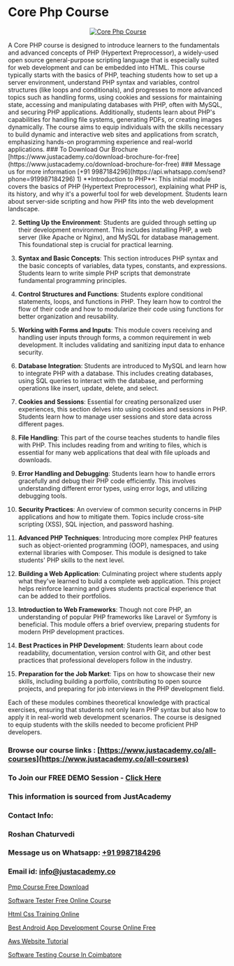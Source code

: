 # Core Php Course

<p align="center">
  <a href="https://justacademy.co/course-detail/php-training">
    <img src="https://justacademy.co/storage2/course_image/1676637155_course_image.webp" alt="Core Php Course">
  </a>
</p>
A Core PHP course is designed to introduce learners to the fundamentals and advanced concepts of PHP (Hypertext Preprocessor), a widely-used open source general-purpose scripting language that is especially suited for web development and can be embedded into HTML. This course typically starts with the basics of PHP, teaching students how to set up a server environment, understand PHP syntax and variables, control structures (like loops and conditionals), and progresses to more advanced topics such as handling forms, using cookies and sessions for maintaining state, accessing and manipulating databases with PHP, often with MySQL, and securing PHP applications. Additionally, students learn about PHP's capabilities for handling file systems, generating PDFs, or creating images dynamically. The course aims to equip individuals with the skills necessary to build dynamic and interactive web sites and applications from scratch, emphasizing hands-on programming experience and real-world applications.
### To Download Our Brochure [https://www.justacademy.co/download-brochure-for-free](https://www.justacademy.co/download-brochure-for-free)
### Message us for more information [+91 9987184296](https://api.whatsapp.com/send?phone=919987184296)
1) **Introduction to PHP**: This initial module covers the basics of PHP (Hypertext Preprocessor), explaining what PHP is, its history, and why it's a powerful tool for web development. Students learn about server-side scripting and how PHP fits into the web development landscape.

2) **Setting Up the Environment**: Students are guided through setting up their development environment. This includes installing PHP, a web server (like Apache or Nginx), and MySQL for database management. This foundational step is crucial for practical learning.

3) **Syntax and Basic Concepts**: This section introduces PHP syntax and the basic concepts of variables, data types, constants, and expressions. Students learn to write simple PHP scripts that demonstrate fundamental programming principles.

4) **Control Structures and Functions**: Students explore conditional statements, loops, and functions in PHP. They learn how to control the flow of their code and how to modularize their code using functions for better organization and reusability.

5) **Working with Forms and Inputs**: This module covers receiving and handling user inputs through forms, a common requirement in web development. It includes validating and sanitizing input data to enhance security.

6) **Database Integration**: Students are introduced to MySQL and learn how to integrate PHP with a database. This includes creating databases, using SQL queries to interact with the database, and performing operations like insert, update, delete, and select.

7) **Cookies and Sessions**: Essential for creating personalized user experiences, this section delves into using cookies and sessions in PHP. Students learn how to manage user sessions and store data across different pages.

8) **File Handling**: This part of the course teaches students to handle files with PHP. This includes reading from and writing to files, which is essential for many web applications that deal with file uploads and downloads.

9) **Error Handling and Debugging**: Students learn how to handle errors gracefully and debug their PHP code efficiently. This involves understanding different error types, using error logs, and utilizing debugging tools.

10) **Security Practices**: An overview of common security concerns in PHP applications and how to mitigate them. Topics include cross-site scripting (XSS), SQL injection, and password hashing.

11) **Advanced PHP Techniques**: Introducing more complex PHP features such as object-oriented programming (OOP), namespaces, and using external libraries with Composer. This module is designed to take students' PHP skills to the next level.

12) **Building a Web Application**: Culminating project where students apply what they've learned to build a complete web application. This project helps reinforce learning and gives students practical experience that can be added to their portfolios.

13) **Introduction to Web Frameworks**: Though not core PHP, an understanding of popular PHP frameworks like Laravel or Symfony is beneficial. This module offers a brief overview, preparing students for modern PHP development practices.

14) **Best Practices in PHP Development**: Students learn about code readability, documentation, version control with Git, and other best practices that professional developers follow in the industry.

15) **Preparation for the Job Market**: Tips on how to showcase their new skills, including building a portfolio, contributing to open source projects, and preparing for job interviews in the PHP development field.

Each of these modules combines theoretical knowledge with practical exercises, ensuring that students not only learn PHP syntax but also how to apply it in real-world web development scenarios. The course is designed to equip students with the skills needed to become proficient PHP developers.

### Browse our course links : [https://www.justacademy.co/all-courses](https://www.justacademy.co/all-courses) 
### To Join our FREE DEMO Session - [Click Here](https://www.justacademy.co/register-for-course-demo)


### This information is sourced from JustAcademy
### Contact Info:
### Roshan Chaturvedi
### Message us on Whatsapp: [+91 9987184296](https://api.whatsapp.com/send?phone=919987184296)
### Email id: [info@justacademy.co](mailto:info@justacademy.co)
                
[Pmp Course Free Download](https://www.linkedin.com/pulse/pmp-course-free-download-software-training-sunnyvale-uusac?trackingId=Q%2FFpwQh9N5C4UTCadS%2BmDA%3D%3D&lipi=urn%3Ali%3Apage%3Ad_flagship3_company_admin%3BPMbi7PJsSrOfOFf5jCv3gg%3D%3D)

[Software Tester Free Online Course](https://www.linkedin.com/pulse/software-tester-free-online-course-justacademy-boston-efj3e?trackingId=vXwMxzJmL08hgHQ2%2Fc%2B5og%3D%3D&lipi=urn%3Ali%3Apage%3Ad_flagship3_company_admin%3BC7wHxoojR%2FG%2BgYiTIGaekw%3D%3D)

[Html Css Training Online](https://medium.com/@AkashSingh2052/html-css-training-online-e8e85efbf545)

[Best Android App Development Course Online Free](https://medium.com/@mahi3106/best-android-app-development-course-online-free-047734e063bc)

[Aws Website Tutorial](https://justacademyin.github.io/justacademy/aws-website-tutorial)

[Software Testing Course In Coimbatore](https://justacademyin.github.io/justacademy/software-testing-course-in-coimbatore)

